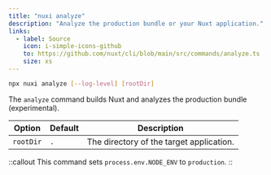 ```yaml
---
title: "nuxi analyze"
description: "Analyze the production bundle or your Nuxt application."
links:
  - label: Source
    icon: i-simple-icons-github
    to: https://github.com/nuxt/cli/blob/main/src/commands/analyze.ts
    size: xs
---
```


```bash [Terminal]
npx nuxi analyze [--log-level] [rootDir]
```

The `analyze` command builds Nuxt and analyzes the production bundle (experimental).

Option        | Default          | Description
-------------------------|-----------------|------------------
`rootDir` | `.` | The directory of the target application.

::callout
This command sets `process.env.NODE_ENV` to `production`.
::
